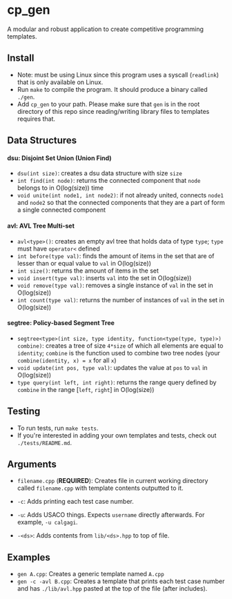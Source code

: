 # cp\_gen

A modular and robust application to create competitive programming templates.

## Install
* Note: must be using Linux since this program uses a syscall (`readlink`) that is only available on Linux.
* Run `make` to compile the program. It should produce a binary called `./gen`. 
* Add `cp_gen` to your path. Please make sure that `gen` is in the root directory of this repo since reading/writing library files to templates requires that.

## Data Structures
#### dsu: Disjoint Set Union (Union Find)
* `dsu(int size)`: creates a dsu data structure with size `size`
* `int find(int node)`: returns the connected component that `node` belongs to in O(log(size)) time
* `void unite(int node1, int node2)`: if not already united, connects `node1` and `node2` so that the connected components that they are a part of form a single connected component

#### avl: AVL Tree Multi-set
* `avl<type>()`: creates an empty avl tree that holds data of type `type`; `type` must have `operator<` defined
* `int before(type val)`: finds the amount of items in the set that are of lesser than or equal value to `val` in O(log(size))
* `int size()`: returns the amount of items in the set 
* `void insert(type val)`: inserts `val` into the set in O(log(size))
* `void remove(type val)`: removes a single instance of `val` in the set in O(log(size))
* `int count(type val)`: returns the number of instances of `val` in the set in O(log(size))

#### segtree: Policy-based Segment Tree
* `segtree<type>(int size, type identity, function<type(type, type)>) combine)`: creates a tree of size `4*size` of which all elements are equal to `identity`; `combine` is the function used to combine two tree nodes (your `combine(identity, x) = x` for all `x`)
* `void update(int pos, type val)`: updates the value at `pos` to `val` in O(log(size))
* `type query(int left, int right)`: returns the range query defined by `combine` in the range [`left`, `right`] in O(log(size))

## Testing
* To run tests, run `make tests`.
* If you're interested in adding your own templates and tests, check out `./tests/README.md`.

## Arguments
* `filename.cpp` (<b>REQUIRED</b>): Creates file in current working directory called `filename.cpp` with template contents outputted to it.

* `-c`: Adds printing each test case number.
* `-u`: Adds USACO things. Expects `username` directly afterwards. For example, `-u calgagi`.
* `-<ds>`: Adds contents from `lib/<ds>.hpp` to top of file.

## Examples

* `gen A.cpp`: Creates a generic template named `A.cpp`
* `gen -c -avl B.cpp`: Creates a template that prints each test case number and has `./lib/avl.hpp` pasted at the top of the file (after includes).
